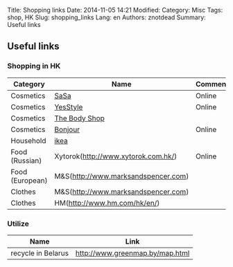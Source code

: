 Title: Shopping links
Date: 2014-11-05 14:21
Modified: 
Category: Misc
Tags: shop, HK
Slug: shopping_links
Lang: en
Authors: znotdead
Summary: Useful links

## Useful links

### Shopping in HK

| Category | Name | Comment |
| -------- | ---- | ------- |
| Cosmetics | [SaSa](https://web1.sasa.com/SasaWeb/eng) |  Online |
| Cosmetics | [YesStyle](http://www.yesstyle.com.hk) | Online |
| Cosmetics | [The Body Shop](http://www.thebodyshop.com.hk) | |
| Cosmetics | [Bonjour](http://www.bonjourhk.com/en) | Online|
| Household | [ikea](http://www.ikea.com) | |
| Food (Russian) | Xytorok(http://www.xytorok.com.hk/) | Online |
| Food (European) | M&S(http://www.marksandspencer.com) | |
| Clothes | M&S(http://www.marksandspencer.com) | |
| Clothes | HM(http://www.hm.com/hk/en/) | |


### Utilize 
| Name | Link |
|------|------|
| recycle in Belarus | http://www.greenmap.by/map.html |
